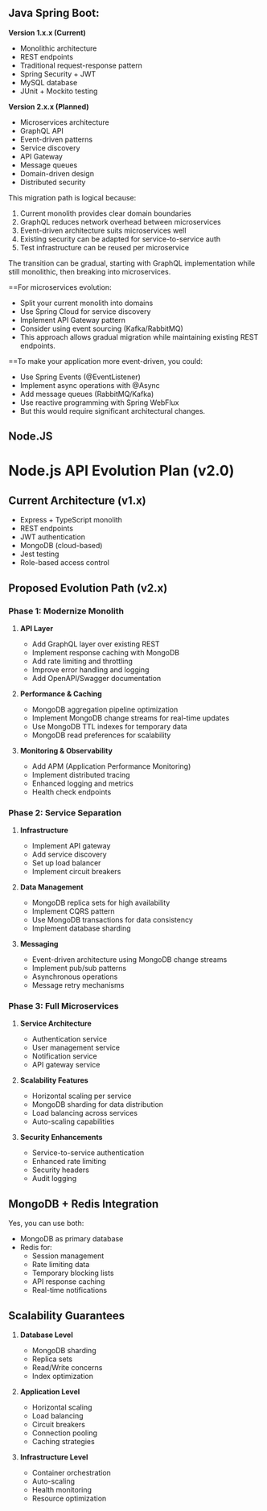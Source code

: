 

## Java Spring Boot:

**Version 1.x.x (Current)**
- Monolithic architecture
- REST endpoints
- Traditional request-response pattern
- Spring Security + JWT
- MySQL database
- JUnit + Mockito testing

**Version 2.x.x (Planned)**
- Microservices architecture
- GraphQL API
- Event-driven patterns
- Service discovery
- API Gateway
- Message queues
- Domain-driven design
- Distributed security

This migration path is logical because:
1. Current monolith provides clear domain boundaries
2. GraphQL reduces network overhead between microservices
3. Event-driven architecture suits microservices well
4. Existing security can be adapted for service-to-service auth
5. Test infrastructure can be reused per microservice

The transition can be gradual, starting with GraphQL implementation while still monolithic, then breaking into microservices.

==For microservices evolution:
- Split your current monolith into domains
- Use Spring Cloud for service discovery
- Implement API Gateway pattern
- Consider using event sourcing (Kafka/RabbitMQ)
- This approach allows gradual migration while maintaining existing REST endpoints.

==To make your application more event-driven, you could:

- Use Spring Events (@EventListener)
- Implement async operations with @Async
- Add message queues (RabbitMQ/Kafka)
- Use reactive programming with Spring WebFlux
- But this would require significant architectural changes.

## Node.JS

# Node.js API Evolution Plan (v2.0)

## Current Architecture (v1.x)
- Express + TypeScript monolith
- REST endpoints
- JWT authentication
- MongoDB (cloud-based)
- Jest testing
- Role-based access control

## Proposed Evolution Path (v2.x)

### Phase 1: Modernize Monolith
1. **API Layer**
   - Add GraphQL layer over existing REST
   - Implement response caching with MongoDB
   - Add rate limiting and throttling
   - Improve error handling and logging
   - Add OpenAPI/Swagger documentation

2. **Performance & Caching**
   - MongoDB aggregation pipeline optimization
   - Implement MongoDB change streams for real-time updates
   - Use MongoDB TTL indexes for temporary data
   - MongoDB read preferences for scalability

3. **Monitoring & Observability**
   - Add APM (Application Performance Monitoring)
   - Implement distributed tracing
   - Enhanced logging and metrics
   - Health check endpoints

### Phase 2: Service Separation
1. **Infrastructure**
   - Implement API gateway
   - Add service discovery
   - Set up load balancer
   - Implement circuit breakers

2. **Data Management**
   - MongoDB replica sets for high availability
   - Implement CQRS pattern
   - Use MongoDB transactions for data consistency
   - Implement database sharding

3. **Messaging**
   - Event-driven architecture using MongoDB change streams
   - Implement pub/sub patterns
   - Asynchronous operations
   - Message retry mechanisms

### Phase 3: Full Microservices
1. **Service Architecture**
   - Authentication service
   - User management service
   - Notification service
   - API gateway service

2. **Scalability Features**
   - Horizontal scaling per service
   - MongoDB sharding for data distribution
   - Load balancing across services
   - Auto-scaling capabilities

3. **Security Enhancements**
   - Service-to-service authentication
   - Enhanced rate limiting
   - Security headers
   - Audit logging

## MongoDB + Redis Integration
Yes, you can use both:
- MongoDB as primary database
- Redis for:
  - Session management
  - Rate limiting data
  - Temporary blocking lists
  - API response caching
  - Real-time notifications

## Scalability Guarantees
1. **Database Level**
   - MongoDB sharding
   - Replica sets
   - Read/Write concerns
   - Index optimization

2. **Application Level**
   - Horizontal scaling
   - Load balancing
   - Circuit breakers
   - Connection pooling
   - Caching strategies

3. **Infrastructure Level**
   - Container orchestration
   - Auto-scaling
   - Health monitoring
   - Resource optimization

